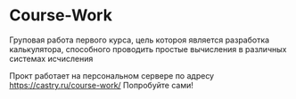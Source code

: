 # Course-Work

Груповая работа первого курса, цель котороя является разработка калькулятора, способного проводить простые вычисления в различных системах исчисления

Прокт работает на персональном сервере по адресу https://castry.ru/course-work/
Попробуйте сами!
